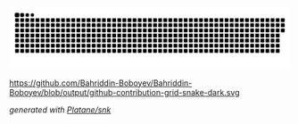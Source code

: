 <picture>
  <source media="(prefers-color-scheme: dark)" srcset="https://raw.githubusercontent.com/Bahriddin-Boboyev/Bahriddin-Boboyev/output/github-contribution-grid-snake-dark.svg">
  <source media="(prefers-color-scheme: light)" srcset="https://raw.githubusercontent.com/Bahriddin-Boboyev/Bahriddin-Boboyev/output/github-contribution-grid-snake.svg">
  <img alt="github contribution grid snake animation" src="https://raw.githubusercontent.com/Bahriddin-Boboyev/Bahriddin-Boboyev/output/github-contribution-grid-snake.svg">
</picture>

https://github.com/Bahriddin-Boboyev/Bahriddin-Boboyev/blob/output/github-contribution-grid-snake-dark.svg

_generated with [Platane/snk](https://github.com/Platane/snk)_
